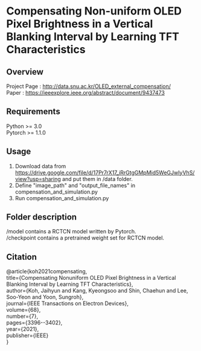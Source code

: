 # Compensating Non-uniform OLED Pixel Brightness in a Vertical Blanking Interval by Learning TFT Characteristics

## Overview
Project Page : http://data.snu.ac.kr/OLED_external_compensation/ <br>
Paper : https://ieeexplore.ieee.org/abstract/document/9437473

## Requirements
Python >= 3.0 <br>
Pytorch >= 1.1.0

## Usage
1. Download data from https://drive.google.com/file/d/17Pr7rX17_iRrGtgGMpMid5WeGJwIyVhS/view?usp=sharing and put them in /data folder.
2. Define "image_path" and "output_file_names" in compensation_and_simulation.py
3. Run compensation_and_simulation.py

## Folder description
/model contains a RCTCN model written by Pytorch.  
/checkpoint contains a pretrained weight set for RCTCN model.

## Citation
@article{koh2021compensating,<br>
    title={Compensating Nonuniform OLED Pixel Brightness in a Vertical Blanking Interval by Learning TFT Characteristics},<br>
     author={Koh, Jaihyun and Kang, Kyeongsoo and Shin, Chaehun and Lee, Soo-Yeon and Yoon, Sungroh},<br>
     journal={IEEE Transactions on Electron Devices},<br>
    volume={68},<br>
    number={7},<br>
    pages={3396--3402},<br>
     year={2021},<br>
     publisher={IEEE}<br>
}
